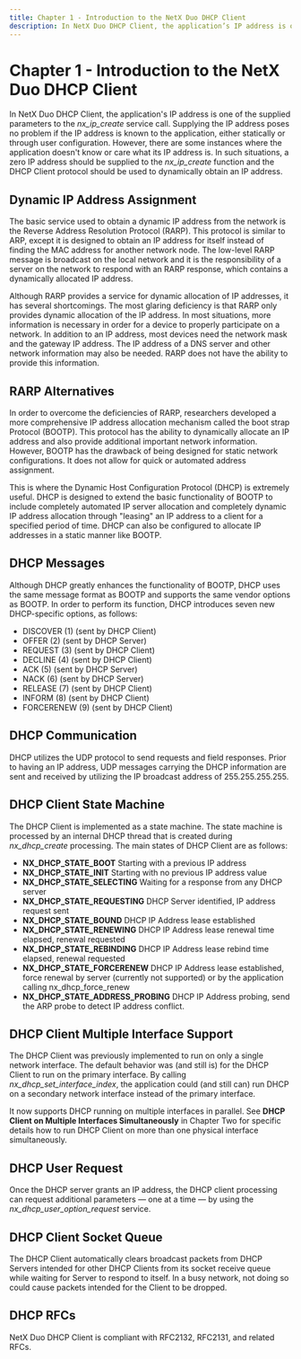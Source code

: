 ```yaml
---
title: Chapter 1 - Introduction to the NetX Duo DHCP Client
description: In NetX Duo DHCP Client, the application’s IP address is one of the supplied parameters to the nx_ip_create service call.
---
```


# Chapter 1 - Introduction to the NetX Duo DHCP Client

In NetX Duo DHCP Client, the application's IP address is one of the supplied parameters to the *nx_ip_create* service call. Supplying the IP address poses no problem if the IP address is known to the application, either statically or through user configuration. However, there are some instances where the application doesn't know or care what its IP address is. In such situations, a zero IP address should be supplied to the *nx_ip_create* function and the DHCP Client protocol should be used to dynamically obtain an IP address.

## Dynamic IP Address Assignment

The basic service used to obtain a dynamic IP address from the network is the Reverse Address Resolution Protocol (RARP). This protocol is similar to ARP, except it is designed to obtain an IP address for itself instead of finding the MAC address for another network node. The low-level RARP message is broadcast on the local network and it is the responsibility of a server on the network to respond with an RARP response, which contains a dynamically allocated IP address.

Although RARP provides a service for dynamic allocation of IP addresses, it has several shortcomings. The most glaring deficiency is that RARP only provides dynamic allocation of the IP address. In most situations, more information is necessary in order for a device to properly participate on a network. In addition to an IP address, most devices need the network mask and the gateway IP address. The IP address of a DNS server and other network information may also be needed. RARP does not have the ability to provide this information.

## RARP Alternatives

In order to overcome the deficiencies of RARP, researchers developed a more comprehensive IP address allocation mechanism called the boot strap Protocol (BOOTP). This protocol has the ability to dynamically allocate an IP address and also provide additional important network information. However, BOOTP has the drawback of being designed for static network configurations. It does not allow for quick or automated address assignment.

This is where the Dynamic Host Configuration Protocol (DHCP) is extremely useful. DHCP is designed to extend the basic functionality of BOOTP to include completely automated IP server allocation and completely dynamic IP address allocation through "leasing" an IP address to a client for a specified period of time. DHCP can also be configured to allocate IP addresses in a static manner like BOOTP.

## DHCP Messages

Although DHCP greatly enhances the functionality of BOOTP, DHCP uses the same message format as BOOTP and supports the same vendor options as BOOTP. In order to perform its function, DHCP introduces seven new DHCP-specific options, as follows:

- DISCOVER (1) (sent by DHCP Client)
- OFFER (2) (sent by DHCP Server)
- REQUEST (3) (sent by DHCP Client)
- DECLINE (4) (sent by DHCP Client)
- ACK (5) (sent by DHCP Server)
- NACK (6) (sent by DHCP Server)
- RELEASE (7) (sent by DHCP Client)
- INFORM (8) (sent by DHCP Client)
- FORCERENEW (9) (sent by DHCP Client)

## DHCP Communication

DHCP utilizes the UDP protocol to send requests and field responses. Prior to having an IP address, UDP messages carrying the DHCP information are sent and received by utilizing the IP broadcast address of 255.255.255.255.

## DHCP Client State Machine

The DHCP Client is implemented as a state machine. The state machine is processed by an internal DHCP thread that is created during *nx_dhcp_create* processing. The main states of DHCP Client are as follows:

- **NX_DHCP_STATE_BOOT** Starting with a previous IP address
- **NX_DHCP_STATE_INIT** Starting with no previous IP address value
- **NX_DHCP_STATE_SELECTING** Waiting for a response from any DHCP server
- **NX_DHCP_STATE_REQUESTING** DHCP Server identified, IP address request sent
- **NX_DHCP_STATE_BOUND** DHCP IP Address lease established
- **NX_DHCP_STATE_RENEWING** DHCP IP Address lease renewal time elapsed, renewal requested
- **NX_DHCP_STATE_REBINDING** DHCP IP Address lease rebind time elapsed, renewal requested
- **NX_DHCP_STATE_FORCERENEW** DHCP IP Address lease established, force renewal by server (currently not supported) or by the application calling nx_dhcp_force_renew
- **NX_DHCP_STATE_ADDRESS_PROBING** DHCP IP Address probing, send the ARP probe to detect IP address conflict.

## DHCP Client Multiple Interface Support

The DHCP Client was previously implemented to run on only a single network interface. The default behavior was (and still is) for the DHCP Client to run on the primary interface. By calling *nx_dhcp_set_interface_index*, the application could (and still can) run DHCP on a secondary network interface instead of the primary interface.

It now supports DHCP running on multiple interfaces in parallel. See **DHCP Client on Multiple Interfaces Simultaneously** in Chapter Two for specific details how to run DHCP Client on more than one physical interface simultaneously.

## DHCP User Request

Once the DHCP server grants an IP address, the DHCP client processing can request additional parameters — one at a time — by using the *nx_dhcp_user_option_request* service.

## DHCP Client Socket Queue 

The DHCP Client automatically clears broadcast packets from DHCP Servers intended for other DHCP Clients from its socket receive queue while waiting for Server to respond to itself. In a busy network, not doing so could cause packets intended for the Client to be dropped.

## DHCP RFCs

NetX Duo DHCP Client is compliant with RFC2132, RFC2131, and related RFCs.
